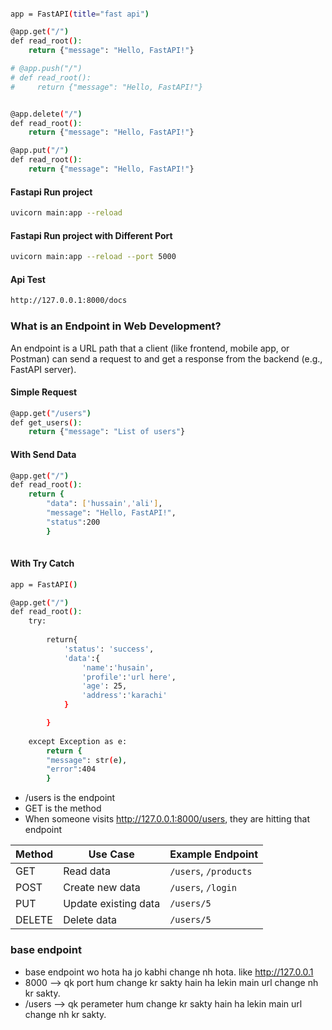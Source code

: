 

#### 
```bash
app = FastAPI(title="fast api")

@app.get("/")
def read_root():
    return {"message": "Hello, FastAPI!"}

# @app.push("/")
# def read_root():
#     return {"message": "Hello, FastAPI!"}


@app.delete("/")
def read_root():
    return {"message": "Hello, FastAPI!"}

@app.put("/")
def read_root():
    return {"message": "Hello, FastAPI!"}
```   

#### Fastapi Run project 
```bash
uvicorn main:app --reload
```

#### Fastapi Run project with Different Port
```bash
uvicorn main:app --reload --port 5000
```

#### Api Test
```bash
http://127.0.0.1:8000/docs
```


### What is an Endpoint in Web Development?
An endpoint is a URL path that a client (like frontend, mobile app, or Postman) can send a request to and get a response from the backend (e.g., FastAPI server).

#### Simple Request
```bash
@app.get("/users")
def get_users():
    return {"message": "List of users"}

```

#### With Send Data
```bash
@app.get("/")
def read_root():
    return {
        "data": ['hussain','ali'],
        "message": "Hello, FastAPI!",
        "status":200
        }
     
```

#### With Try Catch
```bash
app = FastAPI()

@app.get("/")
def read_root():
    try:
        
        return{
            'status': 'success',
            'data':{
                'name':'husain',
                'profile':'url here',
                'age': 25,
                'address':'karachi'
            }

        }
        
    except Exception as e: 
        return {
        "message": str(e),
        "error":404
        }
```        


* /users is the endpoint
* GET is the method
* When someone visits http://127.0.0.1:8000/users, they are hitting that endpoint


| Method | Use Case             | Example Endpoint      |
| ------ | -------------------- | --------------------- |
| GET    | Read data            | `/users`, `/products` |
| POST   | Create new data      | `/users`, `/login`    |
| PUT    | Update existing data | `/users/5`            |
| DELETE | Delete data          | `/users/5`            |


### base endpoint
* base endpoint wo hota ha jo kabhi change nh hota. like http://127.0.0.1
* 8000 --> qk port hum change kr sakty hain ha lekin main url change nh kr sakty.
*  /users --> qk perameter hum change kr sakty hain ha lekin main url change nh kr sakty.